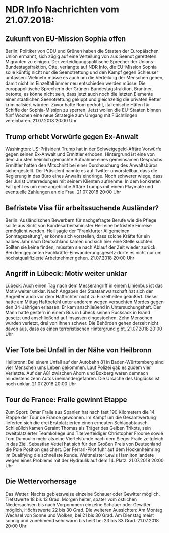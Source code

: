# NDR Info Nachrichten vom 21.07.2018:


## Zukunft von EU-Mission Sophia offen
Berlin: Politiker von CDU und Grünen haben die Staaten der Europäischen Union ermahnt, sich zügig auf eine Verteilung von aus Seenot geretteten Migranten zu einigen. Der verteidigungspolitische Sprecher der Unions-Bundestagsfraktion, Otte, verlangte auf NDR Info, die EU-Mission Sophia solle künftig nicht nur die Seenotrettung und den Kampf gegen Schleuser umfassen. Vielmehr müsse es auch um die Verteilung der Menschen gehen, damit nicht im Einzelfall immer neu entschieden werden müsse. Die europapolitische Sprecherin der Grünen-Bundestagsfraktion, Brantner, betonte, es könne nicht sein, dass jetzt auch noch die letzten Elemente einer staatlichen Seenotrettung gekippt und gleichzeitig die privaten Retter kriminalisiert würden. Zuvor hatte Rom gedroht, italienische Häfen für Schiffe der Sophia-Mission zu sperren. Jetzt wollen die EU-Staaten binnen fünf Wochen eine neue Strategie zum Umgang mit Flüchtlingen vereinbaren. 21.07.2018 20:00 Uhr 

## Trump erhebt Vorwürfe gegen Ex-Anwalt
Washington: US-Präsident Trump hat in der Schweigegeld-Affäre Vorwürfe gegen seinen Ex-Anwalt und Ermittler erhoben. Hintergrund ist eine von dem Juristen heimlich gemachte Aufnahme eines gemeinsamen Gesprächs. Ermittler hatten den Mitschnitt bei einer Durchsuchung des Anwaltsbüros sichergestellt. Der Präsident nannte es auf Twitter unvorstellbar, dass die Regierung in das Büro eines Anwalts eindringe. Noch schwerer wiege, dass der Jurist Unterredungen mit seinem Klienten aufnehme. In dem konkreten Fall geht es um eine angebliche Affäre Trumps mit einem Playmate und eventuelle Zahlungen an die Frau. 21.07.2018 20:00 Uhr 

## Befristete Visa für arbeitssuchende Ausländer?
Berlin: Ausländischen Bewerbern für nachgefragte Berufe wie die Pflege sollte aus Sicht von Bundesarbeitsminister Heil eine befristete Einreise ermöglicht werden. Heil sagte der "Frankfurter Allgemeinen Sonntagszeitung", er könne sich vorstellen, dass solche Kräfte für ein halbes Jahr nach Deutschland kämen und sich hier eine Stelle suchten. Sollten sie keine finden, müssten sie nach Ablauf der Zeit wieder zurück. Bei dem geplanten Fachkräfte-Einwanderungsgesetz dürfe es nicht nur um höchstqualifizierte Arbeitnehmer gehen. 21.07.2018 20:00 Uhr 

## Angriff in Lübeck: Motiv weiter unklar
Lübeck: Auch einen Tag nach dem Messerangriff in einem Linienbus ist das Motiv weiter unklar. Nach Angaben der Staatsanwaltschaft hat sich der Angreifer auch vor dem Haftrichter nicht zu Einzelheiten geäußert. Dieser hatte am Mittag Haftbefehl unter anderem wegen versuchten Mordes gegen den 34-Jährigen erlassen. Er kam anschließend in Untersuchungshaft. Der Mann hatte gestern in einem Bus in Lübeck seinen Rucksack in Brand gesetzt und anschließend auf Insassen eingestochen. Zehn Menschen wurden verletzt, drei von ihnen schwer. Die Behörden gehen derzeit nicht davon aus, dass es einen terroristischen Hintergrund gibt. 21.07.2018 20:00 Uhr 

## Vier Tote bei Unfall in der Nähe von Heilbronn
Heilbronn: Bei einem Unfall auf der Autobahn 81 in Baden-Württemberg sind vier Menschen ums Leben gekommen. Laut Polizei gab es zudem vier Verletzte. Auf der A81 zwischen Ahorn und Boxberg waren demnach mindestens zehn Autos ineinandergefahren. Die Ursache des Unglücks ist noch unklar. 21.07.2018 20:00 Uhr 

## Tour de France: Fraile gewinnt Etappe
Zum Sport: Omar Fraile aus Spanien hat nach fast 190 Kilometern die 14. Etappe der Tour de France gewonnen. Im Kampf um die Gesamtwertung lieferten sich die drei Erstplatzierten einen erneuten Schlagabtausch. Schließlich kamen Geraint Thomas als Träger des Gelben Trikots, sein zweitplatzierter Teamkollege und Titelverteidiger Christopher Froome sowie Tom Dumoulin mehr als eine Viertelstunde nach dem Sieger Fraile zeitgleich in das Ziel. Sebastian Vettel hat sich für den Großen Preis von Deutschland die Pole Position gesichert. Der Ferrari-Pilot fuhr auf dem Hockenheimring im Qualifying die schnellste Runde. Weltmeister Lewis Hamilton landete wegen eines Problems mit der Hydraulik auf dem 14. Platz. 21.07.2018 20:00 Uhr 

## Die Wettervorhersage
Das Wetter: Nachts gebietsweise einzelne Schauer oder Gewitter möglich. Tiefstwerte 18 bis 13 Grad. Morgen heiter, später vom östlichen Niedersachsen bis nach Vorpommern einzelne Schauer oder Gewitter möglich, Höchstwerte 22 bis 30 Grad. Die weiteren Aussichten: Am Montag Wechsel von Sonne und Wolken, bei 21 bis 30 Grad. Am Dienstag meist sonnig und zunehmend sehr warm bis heiß bei 23 bis 33 Grad. 21.07.2018 20:00 Uhr 
